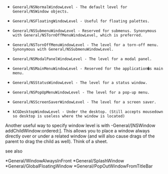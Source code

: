 
*     General/NSNormalWindowLevel - The default level for General/NSWindow objects.
*     General/NSFloatingWindowLevel - Useful for floating palettes.
*     General/NSSubmenuWindowLevel - Reserved for submenus. Synonymous with General/NSTornOffMenuWindowLevel, which is preferred.
*     General/NSTornOffMenuWindowLevel - The level for a torn-off menu. Synonymous with General/NSSubmenuWindowLevel.
*     General/NSModalPanelWindowLevel - The level for a modal panel.
*     General/NSMainMenuWindowLevel - Reserved for the application�s main menu.
*     General/NSStatusWindowLevel - The level for a status window.
*     General/NSPopUpMenuWindowLevel - The level for a pop-up menu.
*     General/NSScreenSaverWindowLevel - The level for a screen saver.
*     kCGDesktopWindowLevel - Under the desktop. (Still accepts mousedown so desktop is useless where the window is located)


Another useful way to specify window level is with     -General/[NSWindow addChildWindow:ordered:].  This allows you to place a window always directly over or under a related window (and will also cause drags of the parent to drag the child as well).  Think of a sheet.

see also

*General/WindowAlwaysInFront
*General/SplashWindow
*General/GlobalFloatingWindow
*General/PopOutWindowFromTitleBar